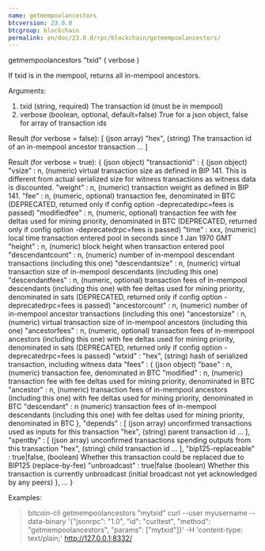 ```yaml
---
name: getmempoolancestors
btcversion: 23.0.0
btcgroup: blockchain
permalink: en/doc/23.0.0/rpc/blockchain/getmempoolancestors/
---
```


getmempoolancestors "txid" ( verbose )

If txid is in the mempool, returns all in-mempool ancestors.

Arguments:
1. txid       (string, required) The transaction id (must be in mempool)
2. verbose    (boolean, optional, default=false) True for a json object, false for array of transaction ids

Result (for verbose = false):
[           (json array)
  "hex",    (string) The transaction id of an in-mempool ancestor transaction
  ...
]

Result (for verbose = true):
{                                         (json object)
  "transactionid" : {                     (json object)
    "vsize" : n,                          (numeric) virtual transaction size as defined in BIP 141. This is different from actual serialized size for witness transactions as witness data is discounted.
    "weight" : n,                         (numeric) transaction weight as defined in BIP 141.
    "fee" : n,                            (numeric, optional) transaction fee, denominated in BTC (DEPRECATED, returned only if config option -deprecatedrpc=fees is passed)
    "modifiedfee" : n,                    (numeric, optional) transaction fee with fee deltas used for mining priority, denominated in BTC (DEPRECATED, returned only if config option -deprecatedrpc=fees is passed)
    "time" : xxx,                         (numeric) local time transaction entered pool in seconds since 1 Jan 1970 GMT
    "height" : n,                         (numeric) block height when transaction entered pool
    "descendantcount" : n,                (numeric) number of in-mempool descendant transactions (including this one)
    "descendantsize" : n,                 (numeric) virtual transaction size of in-mempool descendants (including this one)
    "descendantfees" : n,                 (numeric, optional) transaction fees of in-mempool descendants (including this one) with fee deltas used for mining priority, denominated in sats (DEPRECATED, returned only if config option -deprecatedrpc=fees is passed)
    "ancestorcount" : n,                  (numeric) number of in-mempool ancestor transactions (including this one)
    "ancestorsize" : n,                   (numeric) virtual transaction size of in-mempool ancestors (including this one)
    "ancestorfees" : n,                   (numeric, optional) transaction fees of in-mempool ancestors (including this one) with fee deltas used for mining priority, denominated in sats (DEPRECATED, returned only if config option -deprecatedrpc=fees is passed)
    "wtxid" : "hex",                      (string) hash of serialized transaction, including witness data
    "fees" : {                            (json object)
      "base" : n,                         (numeric) transaction fee, denominated in BTC
      "modified" : n,                     (numeric) transaction fee with fee deltas used for mining priority, denominated in BTC
      "ancestor" : n,                     (numeric) transaction fees of in-mempool ancestors (including this one) with fee deltas used for mining priority, denominated in BTC
      "descendant" : n                    (numeric) transaction fees of in-mempool descendants (including this one) with fee deltas used for mining priority, denominated in BTC
    },
    "depends" : [                         (json array) unconfirmed transactions used as inputs for this transaction
      "hex",                              (string) parent transaction id
      ...
    ],
    "spentby" : [                         (json array) unconfirmed transactions spending outputs from this transaction
      "hex",                              (string) child transaction id
      ...
    ],
    "bip125-replaceable" : true|false,    (boolean) Whether this transaction could be replaced due to BIP125 (replace-by-fee)
    "unbroadcast" : true|false            (boolean) Whether this transaction is currently unbroadcast (initial broadcast not yet acknowledged by any peers)
  },
  ...
}

Examples:
> bitcoin-cli getmempoolancestors "mytxid"
> curl --user myusername --data-binary '{"jsonrpc": "1.0", "id": "curltest", "method": "getmempoolancestors", "params": ["mytxid"]}' -H 'content-type: text/plain;' http://127.0.0.1:8332/


